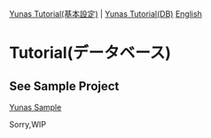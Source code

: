 [Yunas Tutorial(基本設定)](./ja/index.md) | [Yunas Tutorial(DB)](./ja/index_db.md)
[English](./index.md)
# Tutorial(データベース)

## See Sample Project
[Yunas Sample](https://github.com/cobayo/yunas-sample)

Sorry,WIP